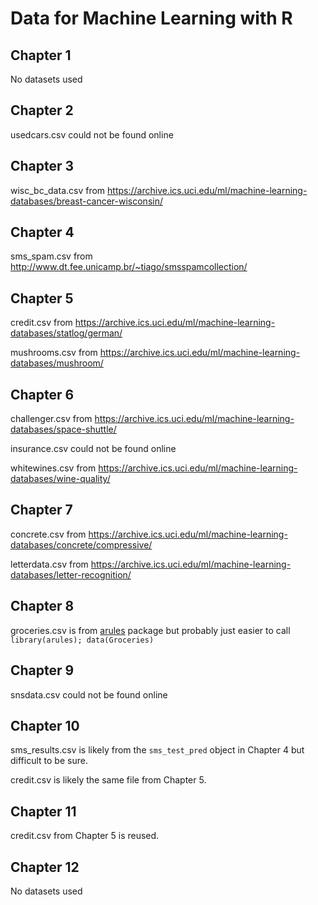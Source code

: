 # Data for Machine Learning with R

Chapter 1
---------

No datasets used

Chapter 2
---------

usedcars.csv could not be found online

Chapter 3
---------

wisc_bc_data.csv from https://archive.ics.uci.edu/ml/machine-learning-databases/breast-cancer-wisconsin/

Chapter 4
---------

sms_spam.csv from http://www.dt.fee.unicamp.br/~tiago/smsspamcollection/

Chapter 5
---------

credit.csv from https://archive.ics.uci.edu/ml/machine-learning-databases/statlog/german/

mushrooms.csv from https://archive.ics.uci.edu/ml/machine-learning-databases/mushroom/

Chapter 6
---------
challenger.csv from https://archive.ics.uci.edu/ml/machine-learning-databases/space-shuttle/

insurance.csv could not be found online

whitewines.csv from https://archive.ics.uci.edu/ml/machine-learning-databases/wine-quality/

Chapter 7
---------

concrete.csv from https://archive.ics.uci.edu/ml/machine-learning-databases/concrete/compressive/

letterdata.csv from https://archive.ics.uci.edu/ml/machine-learning-databases/letter-recognition/

Chapter 8
---------

groceries.csv is from [arules](http://cran.r-project.org/web/packages/arules/index.html) package but probably just easier to call `library(arules); data(Groceries)`

Chapter 9
---------

snsdata.csv could not be found online

Chapter 10
----------

sms_results.csv is likely from the `sms_test_pred` object in Chapter 4 but difficult to be sure.

credit.csv is likely the same file from Chapter 5.

Chapter 11
----------

credit.csv from Chapter 5 is reused.

Chapter 12
----------

No datasets used